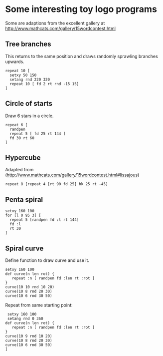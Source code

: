 # Some interesting toy logo programs

Some are adaptions from the excellent gallery at http://www.mathcats.com/gallery/15wordcontest.html

## Tree branches

This returns to the same position and draws randomly sprawling branches upwards.
```
repeat 10 [
  setxy 50 150
  setang rnd 220 320
  repeat 10 [ fd 2 rt rnd -15 15]
]
```

## Circle of starts

Draw 6 stars in a circle.
```
repeat 6 [
  randpen
  repeat 5 [ fd 25 rt 144 ]
  fd 30 rt 60
]
```

## Hypercube

Adapted from (http://www.mathcats.com/gallery/15wordcontest.html#lissajous)
```
repeat 8 [repeat 4 [rt 90 fd 25] bk 25 rt -45]
```

## Penta spiral

```
setxy 160 100
for [l 0 95 3] [
  repeat 5 [randpen fd :l rt 144]
  fd :l
  rt 30
]
```

## Spiral curve

Define function to draw curve and use it.

```
setxy 160 100
def curve(n len rot) {
   repeat :n [ randpen fd :len rt :rot ]
}
curve(10 10 rnd 10 20)
curve(10 8 rnd 20 30)
curve(10 6 rnd 30 50)
```

Repeat from same starting point:
```repeat 10 [
 setxy 160 100
 setang rnd 0 360
def curve(n len rot) {
   repeat :n [ randpen fd :len rt :rot ]
}
curve(10 9 rnd 10 20)
curve(10 8 rnd 20 30)
curve(10 6 rnd 30 50)
]
```
